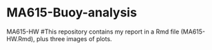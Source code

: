 # MA615-Buoy-analysis
MA615-HW
#This repository contains my report in a Rmd file (MA615-HW.Rmd), plus three images of plots.

